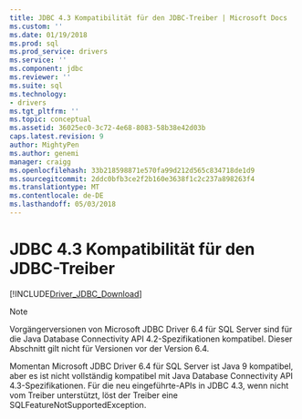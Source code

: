 ```yaml
---
title: JDBC 4.3 Kompatibilität für den JDBC-Treiber | Microsoft Docs
ms.custom: ''
ms.date: 01/19/2018
ms.prod: sql
ms.prod_service: drivers
ms.service: ''
ms.component: jdbc
ms.reviewer: ''
ms.suite: sql
ms.technology:
- drivers
ms.tgt_pltfrm: ''
ms.topic: conceptual
ms.assetid: 36025ec0-3c72-4e68-8083-58b38e42d03b
caps.latest.revision: 9
author: MightyPen
ms.author: genemi
manager: craigg
ms.openlocfilehash: 33b218598871e570fa99d212d565c834718de1d9
ms.sourcegitcommit: 2ddc0bfb3ce2f2b160e3638f1c2c237a898263f4
ms.translationtype: MT
ms.contentlocale: de-DE
ms.lasthandoff: 05/03/2018
---
```

# <a name="jdbc-43-compliance-for-the-jdbc-driver"></a>JDBC 4.3 Kompatibilität für den JDBC-Treiber
[!INCLUDE[Driver_JDBC_Download](../../includes/driver_jdbc_download.md)]

    
> [!NOTE]  
>  Vorgängerversionen von Microsoft JDBC Driver 6.4 für SQL Server sind für die Java Database Connectivity API 4.2-Spezifikationen kompatibel. Dieser Abschnitt gilt nicht für Versionen vor der Version 6.4.  
  
 Momentan Microsoft JDBC Driver 6.4 für SQL Server ist Java 9 kompatibel, aber es ist nicht vollständig kompatibel mit Java Database Connectivity API 4.3-Spezifikationen. Für die neu eingeführte-APIs in JDBC 4.3, wenn nicht vom Treiber unterstützt, löst der Treiber eine SQLFeatureNotSupportedException.